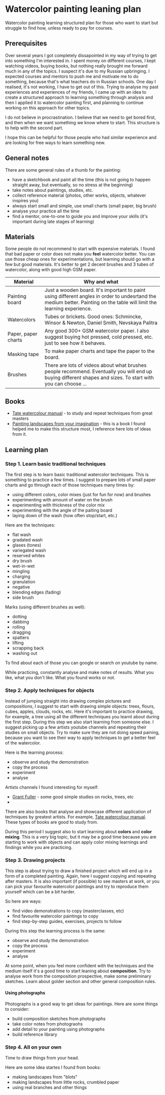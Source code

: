 # Watercolor painting leaning plan
Watercolor painting learning structured plan for those who want to start but struggle to find how, unless ready to pay for courses.

## Prerequisites
Over several years I got completely dissapointed in my way of trying to get into something I'm interested in. I spent money on different courses, I kept watching videos, buying books, but nothing really brought me forward much in any of the topics. I suspect it's due to my Russian upbringing. I expected courses and mentors to push me and motivate me to do something, because that's what teachers do in Russian schools. One day I realised, it's not working, I have to get out of this. Trying to analyse my past experiences and experiences of my friends, I came up with an idea to create a structured approach to learning something through analysis and then I applied it to watercolor painting first, and planning to continue working on this approach for other topics.

I do not believe in procrastination. I believe that we need to get bored first, and then when we want something we know where to start. This structure is to help with the second part.

I hope this can be helpful for those people who had similar experience and are looking for free ways to learn something new.

## General notes
There are some general rules of a thumb for the painting:

- have a sketchbook and paint all the time (this is not going to happen straight away, but eventually, so no stress at the beginning)
- take notes about paintings, studies, etc.
- collect reference material (photos, other works, objects, whatever inspires you)
- always start small and simple, use small charts (small paper, big brush)
- analyse your practice all the time
- find a mentor, one-to-one to guide you and improve your skills (it's important during late stages of learning)

## Materials
Some people do not recommend to start with expensive materials. I found that bad paper or color does not make you **feel** watercolor better. You can use those cheap ones for experimentations, but learning should go with a few but good materials. It's better to get 2 decent brushes and 3 tubes of watercolor, along with good high GSM paper.

| Material | Why and what |
| --- | --- |
| Painting board | Just a wooden board. It's important to paint using different angles in order to undesrtand the medium better. Painting on the table will limit the learning experience. |
| Watercolors | Tubes or brickets. Good ones: Schmincke, Winsor & Newton, Daniel Smith, Nevskaya Palitra |
| Paper, paper charts | Any good 300+ GSM watercolor paper. I also suggest buying hot pressed, cold pressed, etc. just to see how it behaves. |
| Masking tape | To make paper charts and tape the paper to the board. |
| Brushes | There are lots of videos about what brushes people recommend. Eventually you will end up buying different shapes and sizes. To start with you can choose ... |

## Books

- [Tate watercolour manual](https://shop.tate.org.uk/tate-watercolour-manual/13006.html) - to study and repeat techniques from great masters
- [Painting landscapes from your imagination](https://www.amazon.com.au/Painting-Landscapes-Your-Ima-Pb/dp/1929834020) - this is a book I found helped me to make this structure most, I reference here lots of ideas from it.

## Learning plan

### Step 1. Learn basic traditional techniques
The first step is to learn basic traditional watercolor techniques. This is something to practice a few times. I suggest to prepare lots of small paper charts and go through each of those techniques many times by:
- using different colors, color mixes (just for fun for now) and brushes
- experimenting with amount of water on the brush
- experimenting with thickness of the color mix
- experimenting with the angle of the paiting board
- laying down of the wash (how often stop/start, etc.)

Here are the techniques:
- flat wash
- gradated wash
- glases (tones)
- variegated wash
- reserved whites
- dry brush
- wet-in-wet
- mingling
- charging
- granulation
- negative
- blending edges (fading)
- side brush

Marks (using different brushes as well):
- dotting
- dabbing
- rolling
- dragging
- spatters
- lifting
- scrapping back
- washing out

To find about each of those you can google or search on youtube by name.

While practicing, constantly analyse and make notes of results. What you like, what you don't like. What you found works or not.


### Step 2. Apply techniques for objects
Instead of jumping straight into drawing complex pictures and compositions, I suggest to start with drawing simple objects: trees, flours, cubes, apples, clouds, rocks, etc. Here it's important to practice drawing, for example, a tree using all the different techniques you learnt about during the first step. During this step we also start learning from someone else. I suggest picking up a few artists youtube channels and repeating their studies on small objects. Try to make sure they are not doing speed paining, because you want to see their way to apply techniques to get a better feel of the watercolor.

Here is the learning process:
- observe and study the demonstration
- copy the process
- experiment
- analyse

Artists channels I found interesting for myself:
- [Grant Fuller](https://www.youtube.com/user/grantwfuller) - some good simple studies on rocks, trees, etc
- []()

There are also books that analyse and showcase different application of techniques by greatest artists. For example, [Tate watercolour manual](https://shop.tate.org.uk/tate-watercolour-manual/13006.html). These types of books are good to study from.

During this period I suggest also to start learning about **colors** and **color mixing**. This is a very big topic, but it may be a good time because you are starting to work with objects and can apply color mixing learnings and findings while you are practicing.

### Step 3. Drawing projects
This step is about trying to draw a finished project which will end up in a form of a completed painting. Again, here I suggest copying and repeating after masters.
It is also important (if possible) to see masters at work, or you can pick your favourite watercolor paintings and try to reproduce them yourself which can be a bit harder. 

So here are ways:
- find video demonstrations to copy (masterclasses, etc)
- find favourite watercolor paintings to copy
- find step-by-step guides, exercises, projects to follow

During this step the learning process is the same:
- observe and study the demonstration
- copy the process
- experiment
- analyse

At some point, when you feel more confident with the techniques and the medium itself it's a good time to start leaning about **composition**. Try to analyse work from the composition prospective, make some preliminary sketches. Learn about golder section and other general composition rules.

#### Using photographs

Photographs is a good way to get ideas for paintings. Here are some things to consider:
- build composition sketches from photographs
- take color notes from photograohs
- add detail to your painting using photographs
- build reference library

### Step 4. All on your own
Time to draw things from your head.

Here are some idea startes I found from books:
- making landscapes from "blots"
- making landscapes from little rocks, crumbled paper
- using real branches and other things